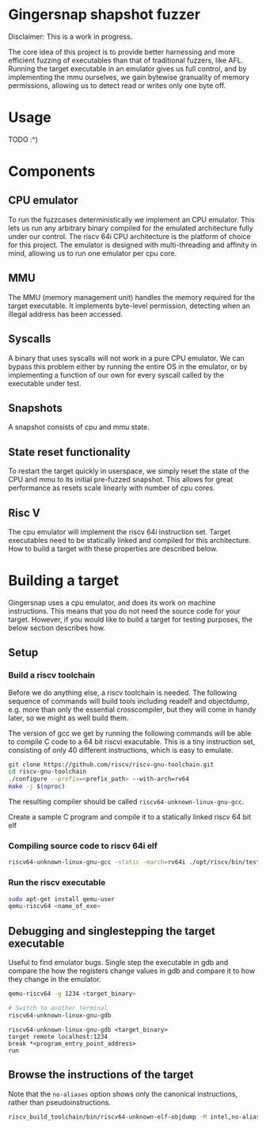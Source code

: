 Gingersnap shapshot fuzzer
==========================

Disclaimer: This is a work in progress.

The core idea of this project is to provide better harnessing and more efficient fuzzing
of executables than that of traditional fuzzers, like AFL. Running the target executable
in an emulator gives us full control, and by implementing the mmu ourselves, we gain
bytewise granuality of memory permissions, allowing us to detect read or writes only
one byte off.

# Usage
TODO :^)

# Components

## CPU emulator
To run the fuzzcases deterministically we implement
an CPU emulator. This lets us run any arbitrary binary
compiled for the emulated architecture fully under
our control. The riscv 64i CPU architecture is the
platform of choice for this project. The emulator
is designed with multi-threading and affinity in mind,
allowing us to run one emulator per cpu core.

## MMU
The MMU (memory management unit) handles the memory required for the target executable.
It implements byte-level permission, detecting when an illegal address has been accessed.

## Syscalls
A binary that uses syscalls will not work in a pure CPU emulator.
We can bypass this problem either by running the entire OS in the
emulator, or by implementing a function of our own for every
syscall called by the executable under test.

## Snapshots
A snapshot consists of cpu and mmu state.

## State reset functionality
To restart the target quickly in userspace, we simply reset the state of the
CPU and mmu to its initial pre-fuzzed snapshot. This allows for great
performance as resets scale linearly with number of cpu cores.

## Risc V
The cpu emulator will implement the riscv 64i instruction set. Target
executables need to be statically linked and compiled for this architecture.
How to build a target with these properties are described below.

# Building a target
Gingersnap uses a cpu emulator, and does its work on machine instructions.
This means that you do not need the source code for your target. However,
if you would like to build a target for testing purposes, the below section
describes how.

## Setup

### Build a riscv toolchain
Before we do anything else, a riscv toolchain is needed. The following sequence
of commands will build tools including readelf and objectdump, e.g. more than
only the essential crosscompiler, but they will come in handy later, so we might
as well build them.

The version of gcc we get by running the following commands will be able to
compile C code to a 64 bit riscvi exacutable. This is a tiny instruction set,
consisting of only 40 different instructions, which is easy to emulate.

```bash
git clone https://github.com/riscv/riscv-gnu-toolchain.git
cd riscv-gnu-toolchain
./configure --prefix=<prefix_path> --with-arch=rv64
make -j $(nproc)
```

The resulting compiler should be called `riscv64-unknown-linux-gnu-gcc`.

Create a sample C program and compile it to a statically linked riscv 64
bit elf

### Compiling source code to riscv 64i elf

```bash
riscv64-unknown-linux-gnu-gcc -static -march=rv64i ./opt/riscv/bin/test.c -o <name_of_exe>
```

### Run the riscv executable
```bash
sudo apt-get install qemu-user
qemu-riscv64 <name_of_exe>
```

## Debugging and singlestepping the target executable

Useful to find emulator bugs. Single step the executable in gdb and compare the
how the registers change values in gdb and compare it to how they change in the
emulator.

```bash
qemu-riscv64 -g 1234 <target_binary>

# Switch to another terminal
riscv64-unknown-linux-gnu-gdb
```

```gdb
riscv64-unknown-linux-gnu-gdb <target_binary>
target remote localhost:1234
break *<program_entry_point_address>
run
```

## Browse the instructions of the target
Note that the `no-aliases` option shows only the canonical instructions, rather than
pseudoinstructions.

```bash
riscv_build_toolchain/bin/riscv64-unknown-elf-objdump -M intel,no-aliases -D ./target | less
```
